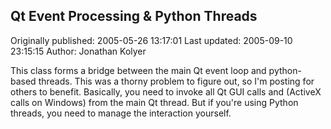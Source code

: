 ## Qt Event Processing & Python Threads 
Originally published: 2005-05-26 13:17:01 
Last updated: 2005-09-10 23:15:15 
Author: Jonathan Kolyer 
 
This class forms a bridge between the main Qt event loop and python-based threads.    This was a thorny problem to figure out, so I'm posting for others to benefit.  Basically, you need to invoke all Qt GUI calls and (ActiveX calls on Windows) from the main Qt thread.  But if you're using Python threads, you need to manage the interaction yourself.